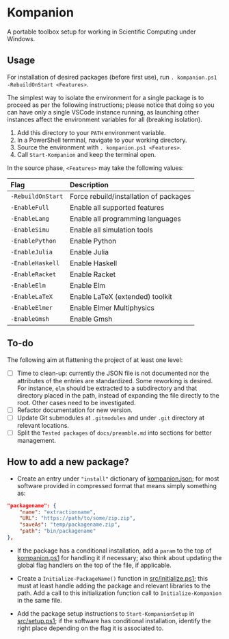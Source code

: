 # Kompanion

A portable toolbox setup for working in Scientific Computing under Windows.

## Usage

For installation of desired packages (before first use), run `. kompanion.ps1 -RebuildOnStart <Features>`.

The simplest way to isolate the environment for a single package is to proceed as per the following instructions; please notice that doing so you can have only a single VSCode instance running, as launching other instances affect the environment variables for all (breaking isolation).

1. Add this directory to your `PATH` environment variable.
1. In a PowerShell terminal, navigate to your working directory.
1. Source the environment with `. kompanion.ps1 <Features>`.
1. Call `Start-Kompanion` and keep the terminal open.

In the source phase, `<Features>` may take the following values:

| Flag              | Description |
|:------------------|:------------|
| `-RebuildOnStart` | Force rebuild/installation of packages
| `-EnableFull`     | Enable all supported features
| `-EnableLang`     | Enable all programming languages
| `-EnableSimu`     | Enable all simulation tools
| `-EnablePython`   | Enable Python
| `-EnableJulia`    | Enable Julia
| `-EnableHaskell`  | Enable Haskell
| `-EnableRacket`   | Enable Racket
| `-EnableElm`      | Enable Elm
| `-EnableLaTeX`    | Enable LaTeX (extended) toolkit
| `-EnableElmer`    | Enable Elmer Multiphysics
| `-EnableGmsh`     | Enable Gmsh

## To-do

The following aim at flattening the project of at least one level:

- [ ] Time to clean-up: currently the JSON file is not documented nor the attributes of the entries are standardized. Some reworking is desired. For instance, `elm` should be extracted to a subdirectory and that directory placed in the path, instead of expanding the file directly to the root. Other cases need to be investigated.
- [ ] Refactor documentation for new version.
- [ ] Update Git submodules at `.gitmodules` and under `.git` directory at relevant locations.
- [ ] Split the `Tested packages` of `docs/preamble.md` into sections for better management.

## How to add a new package?

- Create an entry under `"install"` dictionary of [kompanion.json](data/kompanion.json); for most software provided in compressed format that means simply something as:

```json
"packagename": {
    "name": "extractionname",
    "URL": "https://path/to/some/zip.zip",
    "saveAs": "temp/packagename.zip",
    "path": "bin/packagename"
},
```

- If the package has a conditional installation, add a `param` to the top of [kompanion.ps1](kompanion.ps1) for handling it if necessary; also think about updating the global flag handlers on the top of the file, if applicable.

- Create a `Initialize-PackageName()` function in [src/initialize.ps1](src/initialize.ps1); this must at least handle adding the package and relevant libraries to the path. Add a call to this initialization function call to `Initialize-Kompanion` in the same file.

- Add the package setup instructions to `Start-KompanionSetup` in [src/setup.ps1](src/setup.ps1); if the software has conditional installation, identify the right place depending on the flag it is associated to.

